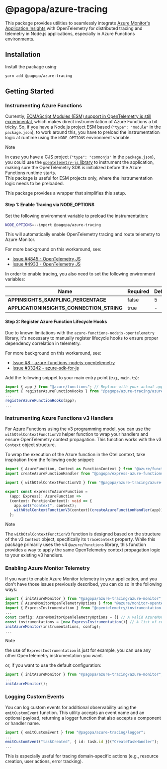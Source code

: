 # @pagopa/azure-tracing

This package provides utilities to seamlessly integrate [Azure Monitor's Application Insights](https://learn.microsoft.com/en-us/azure/azure-monitor/app/app-insights-overview)
with OpenTelemetry for distributed tracing and telemetry in Node.js applications, especially in Azure Functions environments.

## Installation

Install the package using:

```bash
yarn add @pagopa/azure-tracing
```

## Getting Started

### Instrumenting Azure Functions

Currently, [ECMAScript Modules (ESM) support in OpenTelemetry is still experimental](https://github.com/open-telemetry/opentelemetry-js/blob/966ac176af249d86de6cb10feac2306062846768/doc/esm-support.md),
which makes direct instrumentation of Azure Functions a bit tricky.
So, if you have a Node.js project ESM based (`"type": "module"` in the `package.json`), to work around this, you have to preload the instrumentation logic at runtime using the `NODE_OPTIONS` environment variable.

> [!NOTE]
> In case you have a CJS project (`"type": "commonjs"` in the `package.json`), you could use the [`opentelemetry-js` library](https://github.com/open-telemetry/opentelemetry-js?tab=readme-ov-file#quick-start)
> to instrument the application, making sure the OpenTelemetry SDK is initialized before the Azure Functions runtime starts.  
> This package is useful for ESM projects only, where the instrumentation logic needs to be preloaded.

This package provides a wrapper that simplifies this setup.

#### Step 1: Enable Tracing via NODE_OPTIONS

Set the following environment variable to preload the instrumentation:

```bash
NODE_OPTIONS=--import @pagopa/azure-tracing
```

This will automatically enable OpenTelemetry tracing and route telemetry to Azure Monitor.

For more background on this workaround, see:

- [Issue #4845 - OpenTelemetry JS](https://github.com/open-telemetry/opentelemetry-js/issues/4845#issuecomment-2253556217)
- [Issue #4933 - OpenTelemetry JS](https://github.com/open-telemetry/opentelemetry-js/issues/4933)

In order to enable tracing, you also need to set the following environment variables:

| **Name**                                  | **Required** | **Default** |
| ----------------------------------------- | ------------ | ----------- |
| **APPINSIGHTS_SAMPLING_PERCENTAGE**       | false        | 5           |
| **APPLICATIONINSIGHTS_CONNECTION_STRING** | true         | -           |

#### Step 2: Register Azure Function Lifecycle Hooks

Due to known limitations with the `azure-functions-nodejs-opentelemetry` library,
it's necessary to manually register lifecycle hooks to ensure proper dependency correlation in telemetry.

For more background on this workaround, see:

- [Issue #8 - azure-functions-nodejs-opentelemetry](https://github.com/Azure/azure-functions-nodejs-opentelemetry/issues/8)
- [Issue #33242 - azure-sdk-for-js](https://github.com/Azure/azure-sdk-for-js/issues/33242)

Add the following snippet to your main entry point (e.g., `main.ts`):

```ts
import { app } from "@azure/functions"; // Replace with your actual app import
import { registerAzureFunctionHooks } from "@pagopa/azure-tracing/azure-functions";
...
registerAzureFunctionHooks(app);
...
```

### Instrumenting Azure Functions v3 Handlers

For Azure Functions using the v3 programming model, you can use the `withOtelContextFunctionV3` helper function to wrap your handlers and ensure OpenTelemetry context propagation. This function works with the v3 `Context` object structure.

To wrap the execution of the Azure function in the Otel context, take inspiration from the following code snippet:

```ts
import { AzureFunction, Context as FunctionContext } from "@azure/functions"; // "@azure/functions": "^3"
import createAzureFunctionHandler from "@pagopa/express-azure-functions/dist/src/createAzureFunctionsHandler.js";

import { withOtelContextFunctionV3 } from "@pagopa/azure-tracing/azure-functions/v3"; // from version ^0.4.0

export const expressToAzureFunction =
  (app: Express): AzureFunction =>
  (context: FunctionContext): void => {
    app.set("context", context);
    withOtelContextFunctionV3(context)(createAzureFunctionHandler(app)); // wrap the function execution in the OpenTelemetry context
  };
```

> [!NOTE]
> The `withOtelContextFunctionV3` function is designed based on the structure of the v3 `Context` object, specifically its `traceContext` property. While this package primarily uses the v4 `@azure/functions` library, this function provides a way to apply the same OpenTelemetry context propagation logic to your existing v3 handlers.

### Enabling Azure Monitor Telemetry

If you want to enable Azure Monitor telemetry in your application, and you don't have those issues previously described, you can do so in the following ways:

```ts
import { initAzureMonitor } from "@pagopa/azure-tracing/azure-monitor";
import { AzureMonitorOpenTelemetryOptions } from "@azure/monitor-opentelemetry";
import { ExpressInstrumentation } from "@opentelemetry/instrumentation-express";
...
const config: AzureMonitorOpenTelemetryOptions = {} // A valid AzureMonitorOpenTelemetryOptions object
const instrumentations = [new ExpressInstrumentation()] // A list of custom OpenTelemetry instrumentations
initAzureMonitor(instrumentations, config);
...
```

> [!NOTE]
> the use of `ExpressInstrumentation` is just for example, you can use any other OpenTelemetry instrumentation you want.

or, if you want to use the default configuration:

```ts
import { initAzureMonitor } from "@pagopa/azure-tracing/azure-monitor";
...
initAzureMonitor();
```

### Logging Custom Events

You can log custom events for additional observability using the `emitCustomEvent` function.
This utility accepts an event name and an optional payload, returning a logger function that also accepts a component or handler name.

```ts
import { emitCustomEvent } from "@pagopa/azure-tracing/logger";
...
emitCustomEvent("taskCreated", { id: task.id })("CreateTaskHandler");
...
```

This is especially useful for tracing domain-specific actions (e.g., resource creation, user actions, error tracking).

